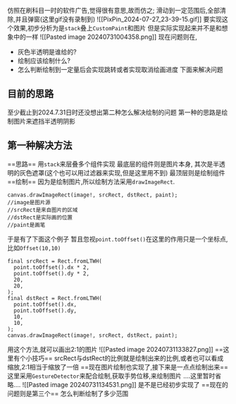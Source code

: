 仿照在刷科目一时的软件广告,觉得很有意思,故而仿之;
滑动到一定范围后,全部清除,并且弹窗(这里gif没有录制到)
![[PixPin_2024-07-27_23-39-15.gif]]
要实现这个效果,初步分析为是`stack`叠上`CustomPaint`和图片
但是实际实现起来并不是和想象中的一样
![[Pasted image 20240731004358.png]]
现在问题则在,
- 灰色半透明是谁给的?
- 绘制应该绘制什么?
- 怎么判断绘制到一定量后会实现跳转或者实现取消绘画进度
下面来解决问题
## 目前的思路
至少截止到2024.7.31日时还没想出第二种怎么解决绘制的问题
第一种的思路是绘制图片来遮挡半透明阴影
## 第一种解决方法
==思路==
用`stack`来层叠多个组件实现
最底层的组件则是图片本身,
其次是半透明的灰色遮罩(这个也可以用过滤器来实现,但是这里用不到)
最顶层则是绘制组件
==绘制==
因为是绘制图片,所以绘制方法采用`drawImageRect`.
```
canvas.drawImageRect(image!, srcRect, dstRect, paint);
//image是图片源
//srcRect是来自图片的区域
//dstRect是实际画的位置
//paint是画笔
```
于是有了下面这个例子
暂且忽视`point.toOffset()`在这里的作用只是一个坐标点,比如`Offset(10,10)`
```
final srcRect = Rect.fromLTWH(  
  point.toOffset().dx * 2,  
  point.toOffset().dy * 2,  
  20,  
  20,  
);  
final dstRect = Rect.fromLTWH(  
  point.toOffset().dx,  
  point.toOffset().dy,  
  10,  
  10,  
);   
canvas.drawImageRect(image!, srcRect, dstRect, paint);
```
用这个方法,就可以画出2:1的图片
![[Pasted image 20240731133827.png]]
==这里有个小技巧==
srcRect与dstRect的比例就是绘制出来的比例,或者也可以看成缩放,2:1相当于缩放了一倍
==现在图片绘制也实现了,接下来是一点点绘制出来==
这里采用`GestureDetector`来配合绘制,获取手势位移,来绘制图片
....这里暂时省略....
![[Pasted image 20240731134531.png]]
是不是已经初步实现了
==现在的问题则是第三个==
怎么判断绘制了多少范围